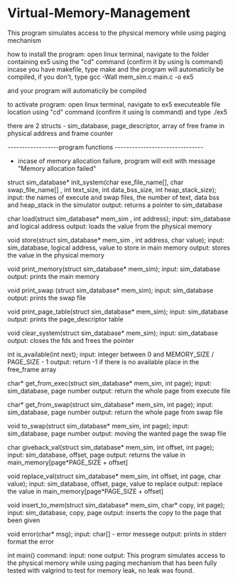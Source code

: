 # Virtual-Memory-Management
This program simulates access to the physical memory while using paging mechanism

how to install the program:
open linux terminal, navigate to the folder containing ex5
using the "cd" command (confirm it by using ls command)
incase you have makefile, type make and the program will
automaticily be compiled, if you don't, type gcc -Wall mem_sim.c main.c -o ex5

and your program will automaticily be compiled

to activate program:
open linux terminal, navigate to ex5 executeable file
location using "cd" command (confirm it using ls command) and type
./ex5

there are 2 structs - sim_database, page_descriptor, array of free frame in physical address and frame counter

------------------program functions -------------------------------
* incase of memory allocation failure, program will exit with
message "Memory allocation failed"


struct sim_database* init_system(char exe_file_name[], char swap_file_name[] , int text_size, int data_bss_size, int heap_stack_size);
input: the names of execute and swap files, the number of text, data bss and heap_stack in the simulator
output: returns a pointer to sim_database 


char load(struct sim_database* mem_sim , int address);
input: sim_database and logical address
output: loads the value from the physical memory


void store(struct sim_database* mem_sim , int address, char value);
input: sim_database, logical address, value to store in main memory
output: stores the value in the physical memory


void print_memory(struct sim_database* mem_sim);
input: sim_database
output: prints the main memory


void print_swap (struct sim_database* mem_sim);
input: sim_database
output: prints the swap file


void print_page_table(struct sim_database* mem_sim);
input: sim_database
output: prints the page_descriptor table


void clear_system(struct sim_database* mem_sim);
input: sim_database
output: closes the fds and frees the pointer


int is_available(int next);
input: integer between 0 and MEMORY_SIZE / PAGE_SIZE - 1
output: return -1 if there is no available place in the free_frame array


char* get_from_exec(struct sim_database* mem_sim, int page);
input: sim_database, page number
output: return the whole page from execute file


char* get_from_swap(struct sim_database* mem_sim, int page);
input: sim_database, page number
output: return the whole page from swap file


void to_swap(struct sim_database* mem_sim, int page);
input: sim_database, page number
output: moving the wanted page the swap file


char giveback_val(struct sim_database* mem_sim, int offset, int page);
input: sim_database, offset, page
output: returns the value in main_memory[page*PAGE_SIZE + offset]


void replace_val(struct sim_database* mem_sim, int offset, int page, char value);
input: sim_database, offset, page, value to replace
output: replace the value in main_memory[page*PAGE_SIZE + offset]


void insert_to_mem(struct sim_database* mem_sim, char* copy, int page);
input: sim_database, copy, page
output: inserts the copy to the page that been given


void error(char* msg);
input: char[] - error messege
output: prints in stderr format the error


int main() command:
input: none
output: This program simulates access to the physical memory while using paging mechanism
that has been fully tested with valgrind to test for memory
leak, no leak was found.
